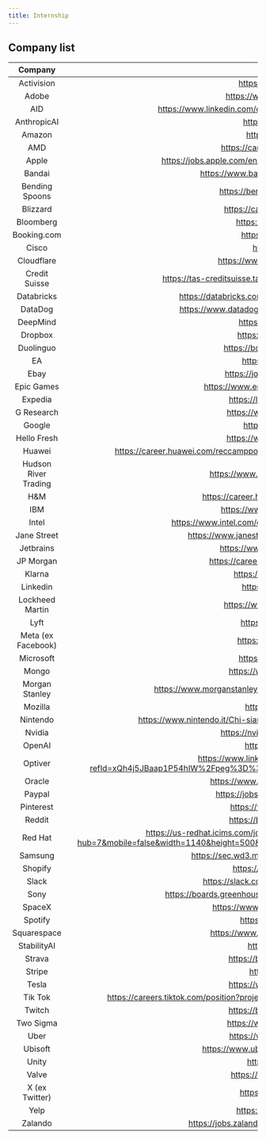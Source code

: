 ```yaml
---
title: Internship
---
```


## Company list


| Company       			|        |     Link        |
| :----:        			| :----: |     :----:      |   
|   Activision  			|        |    https://careers.activision.com/  |
|   Adobe    		  		|        |    https://www.adobe.com/careers.html     |
|   AID 					    |        |    https://www.linkedin.com/company/autonomous-intelligent-driving/jobs/    |
|   AnthropicAI       |        |   https://www.anthropic.com/ |
|   Amazon    				|        |    https://www.amazon.jobs/     |
|   AMD        				|        |   https://careers.amd.com/careers-home  |
|   Apple       			|        |    https://jobs.apple.com/en-us/search?team=internships-STDNT-INTRN    |
|   Bandai    				|        |    https://www.bandainamcostudios.com/en/careers/    |
|   Bending Spoons    |        |    https://bendingspoons.com/careers.html    |
|   Blizzard    	 		|        |    https://careers.blizzard.com/global/en    |
|   Bloomberg    			|        |    https://careers.bloomberg.com/    
|   Booking.com  			|        |    https://careers.booking.com/ |
|   Cisco    			  	|        |    https://jobs.cisco.com/    |
|   Cloudflare    		|        |    https://www.cloudflare.com/it-it/careers/    |
|   Credit Suisse     |        |    https://tas-creditsuisse.taleo.net/careersection/campus/moresearch.ftl  |   
|   Databricks 				|        |    https://databricks.com/company/careers/university-recruiting    |
|   DataDog 			  	|        |    https://www.datadoghq.com/careers/detail/?gh_jid=2265934     |
|   DeepMind    			|        |    https://deepmind.com/careers    |
|   Dropbox    				|        |    https://www.dropbox.com/jobs    |
|   Duolinguo 				|        |    https://boards.greenhouse.io/duolingo    |
|   EA   					    |        |    https://www.ea.com/careers    |
|   Ebay					    |        |    https://jobs.ebayinc.com/search-jobs |
|   Epic Games		    |        |    https://www.epicgames.com/site/en-US/careers |
|   Expedia 				  |        |    https://lifeatexpediagroup.com/jobs  |
|   G Research        |        |    https://www.gresearch.com/join-us/  |
|   Google      			|        |    https://careers.google.com/      |
|   Hello Fresh 			|        |    https://www.hellofresh.com/careers/    |
|   Huawei 				  	|        |    https://career.huawei.com/reccampportal/campus4/pages/westernEurope/index.html?version=1   |
|   Hudson River Trading  |        |  https://www.hudsonrivertrading.com/careers/  |
|   H&M 				    	|        |    https://career.hm.com/content/hmcareer/it_it.html   |
|   IBM    				  	|        |    https://www.ibm.com/it-it/employment/    |
|   Intel  					  |        |    https://www.intel.com/content/www/us/en/jobs/jobs-at-intel.html   |
|   Jane Street 		  |        |    https://www.janestreet.com/join-jane-street/open-roles/  |
|   Jetbrains    			|        |    https://www.jetbrains.com/careers/jobs/     |
|   JP Morgan 				|        |    https://careers.jpmorgan.com/global/en/home    |
|   Klarna    				|        |    https://www.klarna.com/careers/     |
|   Linkedin    			|        |    https://careers.linkedin.com/     |
|   Lockheed Martin   |        |    https://www.lockheedmartinjobs.com/    |
|   Lyft 					    |        |    https://www.lyft.com/careers     |
|   Meta (ex Facebook)|        |    https://www.metacareers.com/     |
|   Microsoft    			|        |    https://careers.microsoft.com/     |
|   Mongo    				  |        |    https://www.mongodb.com/careers    |
|   Morgan Stanley 	 	|        |    https://www.morganstanley.com/people-opportunities/students-graduates    |
|   Mozilla     			|        |    https://careers.mozilla.org/    |
|   Nintendo    		 	|        |    https://www.nintendo.it/Chi-siamo/Jobs/Jobs-Lavorare-in-Nintendo-757078.html    |
|   Nvidia     	 			|        |    https://nvidia.wd5.myworkdayjobs.com/    |
|   OpenAI            |        |  https://openai.com/careers  |
|   Optiver           |        |    https://www.linkedin.com/jobs/view/2523749122/?refId=xQh4j5JBaap1P54hIW%2Fpeg%3D%3D&trackingId=1%2FQV%2BSUeRn8Lbc%2Bpv5X12g%3D%3D |   
|   Oracle    				|        |    https://www.oracle.com/it/corporate/careers/     |
|   Paypal    				|        |    https://jobsearch.paypal-corp.com/search     |
|   Pinterest 				|        |    https://www.pinterestcareers.com/    |
|   Reddit 					  |        |    https://boards.greenhouse.io/reddit   |
|   Red Hat 				  |        |    https://us-redhat.icims.com/jobs/81433/software-engineering%2c-intern/job?hub=7&mobile=false&width=1140&height=500&bga=true&needsRedirect=false&jan1offset=-300&jun1offset=-240   |
|   Samsung 				  |        |    https://sec.wd3.myworkdayjobs.com/Samsung_Careers     |
|   Shopify 			  	|        |    https://www.shopify.com/careers    |
|   Slack  				   	|        |    https://slack.com/intl/it-it/careers/dept/2322106   |
|   Sony    			  	|        |    https://boards.greenhouse.io/sonyinteractiveentertainmentplaystation      |
|   SpaceX    				|        |    https://www.spacex.com/careers/index.html    |
|   Spotify    				|        |    https://www.spotifyjobs.com/    |
|   Squarespace				|        |    https://www.squarespace.com/about/careers   |
|   StabilityAI				|        |    https://stability.ai/careers  |
|   Strava  					|        |    https://boards.greenhouse.io/strava  |
|   Stripe 				  	|        |    https://stripe.com/it/jobs    |
|   Tesla   			  	|        |    https://www.tesla.com/it_IT/careers    |
|   Tik Tok 			  	|        |    https://careers.tiktok.com/position?project=6854152751179303182&type=3&current=1&limit=100     |
|   Twitch					  |        |    https://boards.greenhouse.io/twitch   |
|   Two Sigma    			|        |    https://www.twosigma.com/careers/    |
|   Uber 					    |        |    https://www.uber.com/it/it/careers/   |
|   Ubisoft    				|        |    https://www.ubisoft.com/en-us/company/careers    |
|   Unity    				  |        |    https://careers.unity.com/    |
|   Valve    				  |        |    https://www.valvesoftware.com/it/    |
|   X (ex Twitter)	  |        |    https://careers.twitter.com/en  |
|   Yelp   				  	|        |    https://www.yelp.careers/us/en    |
|   Zalando 		  		|        |    https://jobs.zalando.com/en/jobs/?gh_src=22377bdd1us   |
